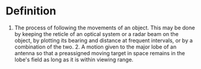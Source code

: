# Definition

1.  The process of following the movements of an object. This may be
    done by keeping the reticle of an optical system or a radar beam on
    the object, by plotting its bearing and distance at frequent
    intervals, or by a combination of the two. 2. A motion given to the
    major lobe of an antenna so that a preassigned moving target in
    space remains in the lobe's field as long as it is within viewing
    range.
